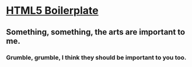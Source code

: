# [HTML5 Boilerplate](https://html5boilerplate.com)

## Something, something, the arts are important to me.

### Grumble, grumble, I think they should be important to you too.